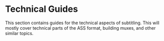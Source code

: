 # Technical Guides

This section contains guides for the technical aspects of subtitling.
This will mostly cover technical parts of the ASS format,
building muxes, and other similar topics.
